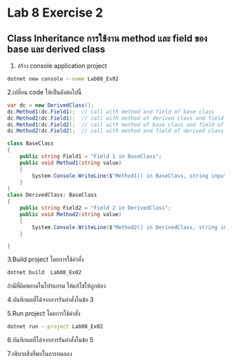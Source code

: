 # Lab 8 Exercise 2

## Class Inheritance การใช้งาน method และ field ของ base และ  derived class

1. สร้าง console application project

```cmd
dotnet new console --name Lab08_Ex02
```

2.เปลี่ยน code ให้เป็นดังต่อไปนี้

```cs
var dc = new DerivedClass();
dc.Method1(dc.Field1);  // call with method and field of base class
dc.Method2(dc.Field1);  // call with method of derived class and field of base class
dc.Method1(dc.Field2);  // call with method of base class and field of derived class
dc.Method2(dc.Field2);  // call with method and field of derived class

class BaseClass
{
    public string Field1 = "Field 1 in BaseClass";
    public void Method1(string value)
    {
        System.Console.WriteLine($"Method1() in BaseClass, string input = {value} ");
    }
}
class DerivedClass: BaseClass
{
    public string Field2 = "Field 2 in DerivedClass";
    public void Method2(string value)
    {
        System.Console.WriteLine($"Method2() in DerivedClass, string input = {value} ");
    }

}
```

3.Build project โดยการใช้คำสั่ง

```cmd
dotnet build  Lab08_Ex02
```

ถ้ามีที่ผิดพลาดในโปรแกรม ให้แก้ไขให้ถูกต้อง

4.บันทึกผลที่ได้จากการรันคำสั่งในข้อ 3

5.Run project โดยการใช้คำสั่ง

```cmd
dotnet run --project Lab08_Ex02
```

6.บันทึกผลที่ได้จากการรันคำสั่งในข้อ 5

7.อธิบายสิ่งที่พบในการทดลอง
